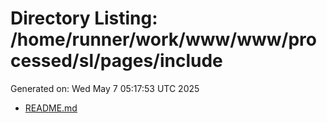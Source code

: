 # Directory Listing: /home/runner/work/www/www/processed/sl/pages/include
Generated on: Wed May  7 05:17:53 UTC 2025

- [README.md](README.md)
